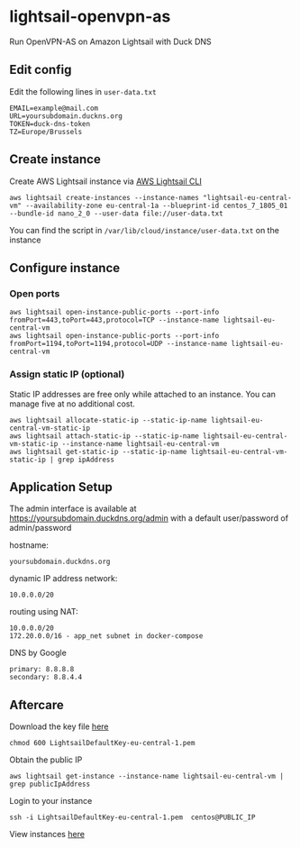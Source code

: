 # lightsail-openvpn-as
Run OpenVPN-AS on Amazon Lightsail with Duck DNS

## Edit config
Edit the following lines in `user-data.txt` 
```
EMAIL=example@mail.com
URL=yoursubdomain.duckns.org
TOKEN=duck-dns-token
TZ=Europe/Brussels
```

## Create instance
Create AWS Lightsail instance via [AWS Lightsail CLI](https://docs.aws.amazon.com/cli/latest/reference/lightsail/index.html "AWS Lightsail CLI")
```
aws lightsail create-instances --instance-names "lightsail-eu-central-vm" --availability-zone eu-central-1a --blueprint-id centos_7_1805_01 --bundle-id nano_2_0 --user-data file://user-data.txt
```
You can find the script in `/var/lib/cloud/instance/user-data.txt` on the instance

## Configure instance
### Open ports
```
aws lightsail open-instance-public-ports --port-info fromPort=443,toPort=443,protocol=TCP --instance-name lightsail-eu-central-vm
aws lightsail open-instance-public-ports --port-info fromPort=1194,toPort=1194,protocol=UDP --instance-name lightsail-eu-central-vm
```
### Assign static IP (optional)
Static IP addresses are free only while attached to an instance. You can manage five at no additional cost.
```
aws lightsail allocate-static-ip --static-ip-name lightsail-eu-central-vm-static-ip
aws lightsail attach-static-ip --static-ip-name lightsail-eu-central-vm-static-ip --instance-name lightsail-eu-central-vm
aws lightsail get-static-ip --static-ip-name lightsail-eu-central-vm-static-ip | grep ipAddress
```

## Application Setup
The admin interface is available at https://yoursubdomain.duckdns.org/admin with a default user/password of admin/password

hostname:
```
yoursubdomain.duckdns.org
```

dynamic IP address network:
```
10.0.0.0/20
```

routing using NAT:
```
10.0.0.0/20
172.20.0.0/16 - app_net subnet in docker-compose
```

DNS by Google
```
primary: 8.8.8.8
secondary: 8.8.4.4
```

## Aftercare
Download the key file [here](https://lightsail.aws.amazon.com/ls/webapp/account/keys "AWS Lightsail keys")
```
chmod 600 LightsailDefaultKey-eu-central-1.pem 
```
Obtain the public IP
```
aws lightsail get-instance --instance-name lightsail-eu-central-vm | grep publicIpAddress
```
Login to your instance
```
ssh -i LightsailDefaultKey-eu-central-1.pem  centos@PUBLIC_IP
```
View instances [here](https://lightsail.aws.amazon.com/ls/webapp/home/instances "View instances")

